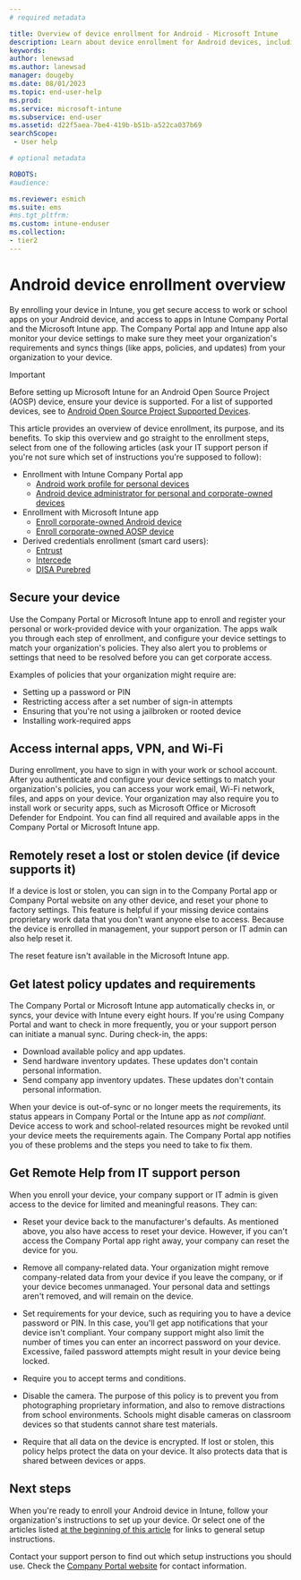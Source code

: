 ```yaml
---
# required metadata

title: Overview of device enrollment for Android - Microsoft Intune 
description: Learn about device enrollment for Android devices, including the benefits and why workplaces and schools require it.  
keywords:
author: lenewsad
ms.author: lanewsad
manager: dougeby
ms.date: 08/01/2023
ms.topic: end-user-help
ms.prod:
ms.service: microsoft-intune
ms.subservice: end-user
ms.assetid: d22f5aea-7be4-419b-b51b-a522ca037b69
searchScope:
 - User help

# optional metadata

ROBOTS:  
#audience:

ms.reviewer: esmich
ms.suite: ems
#ms.tgt_pltfrm:
ms.custom: intune-enduser
ms.collection:
- tier2
---
```


# Android device enrollment overview  

By enrolling your device in Intune, you get secure access to work or school apps on your Android device, and access to apps in Intune Company Portal and the Microsoft Intune app. The Company Portal app and Intune app also monitor your device settings to make sure they meet your organization's requirements and syncs things (like apps, policies, and updates) from your organization to your device.

>[!IMPORTANT]
> Before setting up Microsoft Intune for an Android Open Source Project (AOSP) device, ensure your device is supported. For a list of supported devices, see to [Android Open Source Project Supported Devices](../fundamentals/android-os-project-supported-devices.md).

This article provides an overview of device enrollment, its purpose, and its benefits. To skip this overview and go straight to the enrollment steps, select from one of the following articles (ask your IT support person if you're not sure which set of instructions you're supposed to follow):  
 
* Enrollment with Intune Company Portal app  
    * [Android work profile for personal devices](enroll-device-android-work-profile.md)  
    * [Android device administrator for personal and corporate-owned devices](enroll-device-android-company-portal.md)  
* Enrollment with Microsoft Intune app
    * [Enroll corporate-owned Android device](enroll-device-android-microsoft-intune-app.md)  
    * [Enroll corporate-owned AOSP device](enroll-device-aosp.md)  
* Derived credentials enrollment (smart card users):  
    * [Entrust](enroll-android-device-entrust-datacard.md)  
    * [Intercede](enroll-android-device-intercede.md)  
    * [DISA Purebred](enroll-android-device-disa-purebred.md)  

## Secure your device 
Use the Company Portal or Microsoft Intune app to enroll and register your personal or work-provided device with your organization. The apps walk you through each step of enrollment, and configure your device settings to match your organization's policies. They also alert you to problems or settings that need to be resolved before you can get corporate access.  

Examples of policies that your organization might require are:  
* Setting up a password or PIN
* Restricting access after a set number of sign-in attempts
* Ensuring that you're not using a jailbroken or rooted device
* Installing work-required apps  

## Access internal apps, VPN, and Wi-Fi 
During enrollment, you have to sign in with your work or school account.  After you authenticate and configure your device settings to match your organization's policies, you can access your work email, Wi-Fi network, files, and apps on your device. Your organization may also require you to install work or security apps, such as Microsoft Office or Microsoft Defender for Endpoint. You can find all required and available apps in the Company Portal or Microsoft Intune app.

## Remotely reset a lost or stolen device (if device supports it)
If a device is lost or stolen, you can sign in to the Company Portal app or Company Portal website on any other device, and reset your phone to factory settings. This feature is helpful if your missing device contains proprietary work data that you don't want anyone else to access. Because the device is enrolled in management, your support person or IT admin can also help reset it.  

The reset feature isn't available in the Microsoft Intune app.  

## Get latest policy updates and requirements
The Company Portal or Microsoft Intune app automatically checks in, or syncs, your device with Intune every eight hours. If you're using Company Portal and want to check in more frequently, you or your support person can initiate a manual sync. During check-in, the apps:  

* Download available policy and app updates.    
* Send hardware inventory updates. These updates don't contain personal information.  
* Send company app inventory updates. These updates don't contain personal information.  

When your device is out-of-sync or no longer meets the requirements, its status appears in Company Portal or the Intune app as *not compliant*. Device access to work and school-related resources might be revoked until your device meets the requirements again. The Company Portal app notifies you of these problems and the steps you need to take to fix them.  

## Get Remote Help from IT support person    
When you enroll your device, your company support or IT admin is given access to the device for limited and meaningful reasons. They can:   

* Reset your device back to the manufacturer's defaults. As mentioned above, you also have access to reset your device. However, if you can't access the Company Portal app right away, your company can reset the device for you.  

* Remove all company-related data. Your organization might remove company-related data from your device if you leave the company, or if your device becomes unmanaged. Your personal data and settings aren't removed, and will remain on the device.  

* Set requirements for your device, such as requiring you to have a device password or PIN. In this case, you'll get app notifications that your device isn't compliant. Your company support might also limit the number of times you can enter an incorrect password on your device. Excessive, failed password attempts might result in your device being locked.  

* Require you to accept terms and conditions.  

* Disable the camera. The purpose of this policy is to prevent you from photographing proprietary information, and also to remove distractions from school environments. Schools might disable cameras on classroom devices so that students cannot share test materials.  

* Require that all data on the device is encrypted. If lost or stolen, this policy helps protect the data on your device. It also protects data that is shared between devices or apps. 

## Next steps  

When you're ready to enroll your Android device in Intune, follow your organization's instructions to set up your device. Or select one of the articles listed [at the beginning of this article](why-enroll-android-device.md#android-device-enrollment-overview) for links to general setup instructions.    

Contact your support person to find out which setup instructions you should use.  Check the [Company Portal website](https://go.microsoft.com/fwlink/?linkid=2010980) for contact information.  
